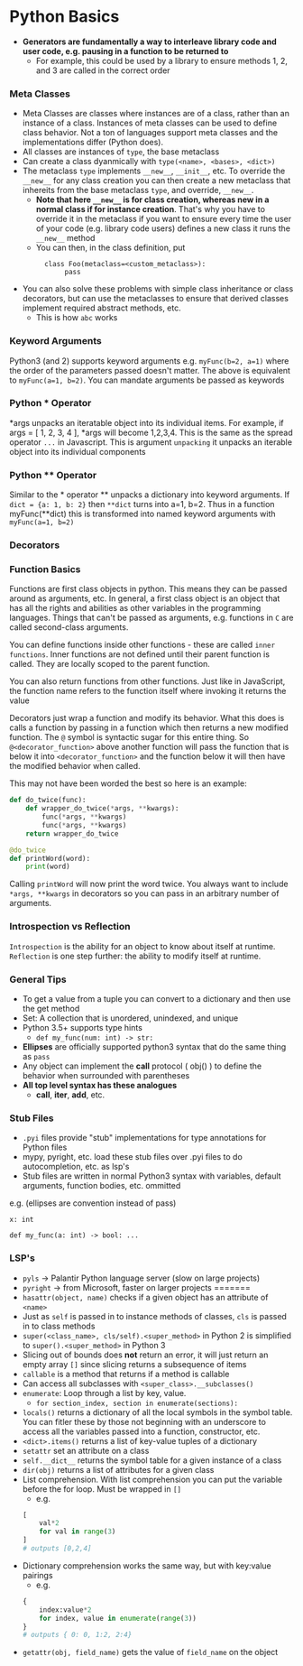 # Python Basics

- **Generators are fundamentally a way to interleave library code and user code, e.g. pausing in a function to be 
returned to**
    - For example, this could be used by a library to ensure methods 1, 2, and 3 are called in the correct order

### Meta Classes

  - Meta Classes are classes where instances are of a class, rather than an instance of a class. Instances of meta classes can be used to define class behavior. Not a ton of languages support meta classes and the implementations differ (Python does).
- All classes are instances of `type`, the base metaclass
- Can create a class dyanmically with `type(<name>, <bases>, <dict>)`
- The metaclass `type` implements `__new__`, `__init__`, etc. To override the `__new__` for any
class creation you can then create a new metaclass that inhereits from the base metaclass `type`, and override, `__new__`.
  - **Note that here `__new__` is for class creation, whereas __new__ in a normal class if for instance creation**. That's why you have to override it in the metaclass if you want to ensure every time the user of your code (e.g. library code users) defines a new class it runs the `__new__` method
  - You can then, in the class definition, put 
      ```python3
        class Foo(metaclass=<custom_metaclass>):
             pass
      ```
- You can also solve these problems with simple class inheritance or class decorators, but can use the metaclasses to ensure that derived classes implement required abstract methods, etc.
    - This is how `abc` works
### Keyword Arguments

Python3 (and 2) supports keyword arguments e.g. `myFunc(b=2, a=1)` where the order of the parameters passed doesn't matter. The above is equivalent to `myFunc(a=1, b=2)`. You can mandate arguments be passed as keywords

### Python \* Operator

\*args unpacks an iteratable object into its individual items. For example, if args = [ 1, 2, 3, 4 ], \*args will become 1,2,3,4. This is the same as the spread operator `...` in Javascript. This is argument `unpacking` it unpacks an iterable object into its individual components

### Python \*\* Operator

Similar to the \* operator \*\* unpacks a dictionary into keyword arguments. If `dict = {a: 1, b: 2}` then `**dict` turns into a=1, b=2. Thus in a function myFunc(\*\*dict) this is transformed into named keyword arguments with `myFunc(a=1, b=2)`

### Decorators

### Function Basics

Functions are first class objects in python. This means they can be passed around as arguments, etc. In general, a first class object is an object that has all the rights and abilities as other variables in the programming languages. Things that can't be passed as arguments, e.g. functions in `C` are called second-class arguments.

You can define functions inside other functions - these are called `inner functions`. Inner functions are not defined until their parent function is called. They are locally scoped to the parent function.

You can also return functions from other functions. Just like in JavaScript, the function name refers to the function itself where invoking it returns the value

Decorators just wrap a function and modify its behavior. What this does is calls a function by passing in a function which then returns a new modified function. The `@` symbol is syntactic sugar for this entire thing. So `@<decorator_function>` above another function will pass the function that is below it into `<decorator_function>` and the function below it will then have the modified behavior when called.

This may not have been worded the best so here is an example:

```python
def do_twice(func):
    def wrapper_do_twice(*args, **kwargs):
        func(*args, **kwargs)
        func(*args, **kwargs)
    return wrapper_do_twice

@do_twice
def printWord(word):
    print(word)
```

Calling `printWord` will now print the word twice. You always want to include `*args, **kwargs` in decorators so you can pass in an arbitrary number of arguments.

### Introspection vs Reflection

`Introspection` is the ability for an object to know about itself at runtime. `Reflection` is one step further: the ability to modify itself at runtime.

### General Tips

- To get a value from a tuple you can convert to a dictionary and then use the get method
- Set: A collection that is unordered, unindexed, and unique
- Python 3.5+ supports type hints
  - `def my_func(num: int) -> str:`
- **Ellipses** are officially supported python3 syntax that do the same thing as `pass`
- Any object can implement the **__call__** protocol ( obj() ) to define the behavior when surrounded with parentheses
- **All top level syntax has these analogues**
  - __call__, __iter__, __add__, etc.

### Stub Files

- `.pyi` files provide "stub" implementations for type annotations for Python files
- mypy, pyright, etc. load these stub files over .pyi files to do autocompletion, etc. as lsp's 
- Stub files are written in normal Python3 syntax with variables, default arguments, function bodies, etc. ommitted

e.g. (ellipses are convention instead of pass)

```
x: int

def my_func(a: int) -> bool: ...
```


### LSP's

- `pyls` -> Palantir Python language server (slow on large projects)
- `pyright` -> from Microsoft, faster on larger projects
=======
- `hasattr(object, name)` checks if a given object has an attribute of `<name>`
- Just as `self` is passed in to instance methods of classes, `cls` is passed in to class methods
- `super(<class_name>, cls/self).<super_method>` in Python 2 is simplified to `super().<super_method>` in Python 3
- Slicing out of bounds does **not** return an error, it will just return an empty array `[]` since slicing returns a subsequence of items
- `callable` is a method that returns if a method is callable
- Can access all subclasses with `<super_class>.__subclasses()`
- `enumerate`: Loop through a list by key, value.
    - `for section_index, section in enumerate(sections):`
- `locals()` returns a dictionary of all the local symbols in the symbol table. You can fitler these by those not beginning with an underscore to access all the variables passed into a function, constructor, etc.
- `<dict>.items()` returns a list of key-value tuples of a dictionary
- `setattr` set an attribute on a class
- `self.__dict__` returns the symbol table for a given instance of a class
- `dir(obj)` returns a list of attributes for a given class
- List comprehension. With list comprehension you can put the variable before the for loop. Must be wrapped in `[]`
    - e.g. 
    ```Python
    [
        val*2
        for val in range(3)
    ]
    # outputs [0,2,4]
    ```
- Dictionary comprehension works the same way, but with key:value pairings
    - e.g.
    ```Python
    {
        index:value*2
        for index, value in enumerate(range(3))
    }
    # outputs { 0: 0, 1:2, 2:4}
    ```
- `getattr(obj, field_name)` gets the value of `field_name` on the object

